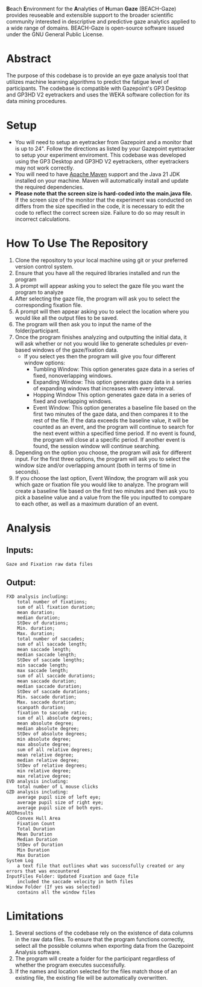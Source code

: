 **B**each **E**nvironment for the **A**nalyti**c**s of **H**uman **Gaze** (BEACH-Gaze) provides reuseable and extensible support to the broader scientific community interested in descriptive and predictive gaze analytics applied to a wide range of domains. BEACH-Gaze is open-source software issued under the GNU General Public License.

# Abstract

The purpose of this codebase is to provide an eye gaze analysis tool that utilizes machine learning algorithms to predict the fatigue level of participants. The codebase is compatible with Gazepoint's GP3 Desktop and GP3HD V2 eyetrackers and uses the WEKA software collection for its data mining procedures.

# Setup

- You will need to setup an eyetracker from Gazepoint and a monitor that is up to 24". Follow the directions as listed by your Gazepoint eyetracker to setup your experiment enviroment. This codebase was developed using the GP3 Desktop and GP3HD V2 eyetrackers, other eyetrackers may not work correctly.
- You will need to have [Apache Maven](https://maven.apache.org/) support and the Java 21 JDK installed on your machine. Maven will automatically install and update the required dependencies.
- **Please note that the screen size is hard-coded into the main.java file.** If the screen size of the monitor that the experiment was conducted on differs from the size specified in the code, it is necessary to edit the code to reflect the correct screen size. Failure to do so may result in incorrect calculations.

# How To Use The Repository

1. Clone the repository to your local machine using git or your preferred version control system.
2. Ensure that you have all the required libraries installed and run the program
3. A prompt will appear asking you to select the gaze file you want the program to analyze 
4. After selecting the gaze file, the program will ask you to select the corresponding fixation file.
5. A prompt will then appear asking you to select the location where you would like all the output files to be saved.
6. The program will then ask you to input the name of the folder/participant.
7. Once the program finishes analyzing and outputting the initial data, it will ask whether or not you would like to generate schedules pr even-based windows of the gaze/fixation data.
    * If you select yes then the program will give you four different window options:
        - Tumbling Window: This option generates gaze data in a series of fixed, nonoverlapping windows.
        - Expanding Window: This option generates gaze data in a series of expanding windows that increases with every interval.
        - Hopping Window This option generates gaze data in a series of fixed and overlapping windows.
        - Event Window: This option generates a baseline file based on the first two minutes of the gaze data, and then compares it to the rest of the file. If the data exceeds the baseline value, it will be counted as an event, and the program will continue to search for the next event within a specified time period. If no event is found, the program will close at a specific period. If another event is found, the session window will continue searching.
8. Depending on the option you choose, the program will ask for different input. For the first three options, the program will ask you to select the window size and/or overlapping amount (both in terms of time in seconds).
9. If you choose the last option, Event Window, the program will ask you which gaze or fixation file you would like to analyze. The program will create a baseline file based on the first two minutes and then ask you to pick a baseline value and a value from the file you inputted to compare 
    to each other, as well as a maximum duration of an event.

# Analysis

## Inputs: 

    Gaze and Fixation raw data files

## Output: 

    FXD analysis including: 
        total number of fixations; 
        sum of all fixation duration; 
        mean duration; 
        median duration;
        StDev of durations; 
        Min. duration;
        Max. duration;  
        total number of saccades; 
        sum of all saccade length; 
        mean saccade length;
        median saccade length; 
        StDev of saccade lengths;
        min saccade length; 
        max saccade length; 
        sum of all saccade durations;
        mean saccade duration;
        median saccade duration; 
        StDev of saccade durations; 
        Min. saccade duration;
        Max. saccade duration; 
        scanpath duration; 
        fixation to saccade ratio; 
        sum of all absolute degrees; 
        mean absolute degree; 
        median absolute degree; 
        StDev of absolute degrees; 
        min absolute degree; 
        max absolute degree; 
        sum of all relative degrees; 
        mean relative degree; 
        median relative degree; 
        StDev of relative degrees; 
        min relative degree; 
        max relative degree; 
    EVD analysis including:
        total number of L mouse clicks
    GZD analysis including:
        average pupil size of left eye;
        average pupil size of right eye;
        average pupil size of both eyes.
    AOIResults
        Convex Hull Area
        Fixation Count
        Total Duration 
        Mean Duration
        Median Duration 
        StDev of Duration 
        Min Duration
        Max Duration
    System Log
        a text file that outlines what was successfully created or any errors that was encountered
    InputFiles Folder: Updated Fixation and Gaze file
        included the saccade velocity in both files
    Window Folder (If yes was selected)
        contains all the window files

# Limitations

1. Several sections of the codebase rely on the existence of data columns in the raw data files. To ensure that the program functions correctly, select all the possible columns when exporting data from the Gazepoint Analysis software.
2. The program will create a folder for the participant regardless of whether the program executes successfully.
3. If the names and location selected for the files match those of an existing file, the existing file will be automatically overwritten.
